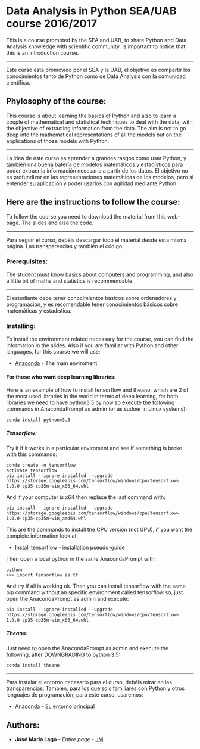 # Data Analysis in Python SEA/UAB course 2016/2017
This is a course promoted by the SEA and UAB, to share Python and Data Analysis knowledge with scientific community.
Is important to notice that this is an introduction course.
___
Este curso esta promovido por el SEA y la UAB, el objetivo es compartir los conocimientos tanto de Python como de Data Analysis con la comunidad científica.
## Phylosophy of the course:
This course is about learning the basics of Python and also to learn a couple of mathematical and statistical techniques to deal with the data, with the objective of extracting information from the data.
The aim is not to go deep into the mathematical representations of all the models but on the applications of those models with Python.
___
La idea de este curso es aprender a grandes rasgos como usar Python, y también una buena batería de modelos matemáticos y estadísticos para poder extraer la información necesaria a partir de los datos.
El objetivo no es profundizar en las representaciones matemáticas de los modelos, pero si entender su aplicación y poder usarlos con agilidad mediante Python.
## Here are the instructions to follow the course:
To follow the course you need to download the material from this web-page. The slides and also the code.
___
Para seguir el curso, debéis descargar todo el material desde esta misma página. Las transparencias y también el código.

### Prerequisites:

The student must know basics about computers and programming, and also a little bit of maths and statistics is recommendable.
___
El estudiante debe tener conocimientos básicos sobre ordenadores y programación, y es recomendable tener conocimientos básicos sobre  matemáticas y estadística.

### Installing:

To install the environment related necessary for the course, you can find the information in the slides.
Also if you are familiar with Python and other languages, for this course we will use:
* [Anaconda](https://www.continuum.io/downloads) - The main enviroment

#### For those who want deep learning libraries:
Here is an example of how to install tensorflow and theano, which are 2 of the most used libraries in the world in terms of deep learning, for both libraries we need to have python3.5 by now so execute the following commands in AnacondaPrompt as admin (or as sudoer in Linux systems):
```
conda install python=3.5
```
##### Tensorflow:
Try it if it works in a particular enviroment and see if something is broke with this commands:
```
conda create -n tensorflow
activate tensorflow
pip install --ignore-installed --upgrade https://storage.googleapis.com/tensorflow/windows/cpu/tensorflow-1.0.0-cp35-cp35m-win_x86_64.whl
```
And if your computer is x64 then replace the last command with:
```
pip install --ignore-installed --upgrade https://storage.googleapis.com/tensorflow/windows/cpu/tensorflow-1.0.0-cp35-cp35m-win_amd64.whl
```
This are the commands to install the CPU version (not GPU), if you want the complete information look at:
* [Install tensorflow](https://www.tensorflow.org/install/install_windows) - installation pseudo-guide

Then open a local python in the same AnacondaPrompt with:
```
python
>>> import tensorflow as tf
```
And try if all is working ok.
Then you can install tensorflow with the same pip command without an specific environment called tensorflow so, just open the AnacondaPrompt as admin and execute:
```
pip install --ignore-installed --upgrade https://storage.googleapis.com/tensorflow/windows/cpu/tensorflow-1.0.0-cp35-cp35m-win_x86_64.whl
```
##### Theano:
Just need to open the AnacondaPrompt as admin and execute the following, after DOWNGRADING to python 3.5:
```
conda install theano
```

___
Para instalar el entorno necesario para el curso, debéis mirar en las transparencias.
También, para los que sois familiares con Python y otros lenguajes de programación, para este curso, usaremos:
* [Anaconda](https://www.continuum.io/downloads) - EL entorno principal

## Authors:

* **José María Lago** - *Entire page* - [JM](https://github.com/jmlago)
